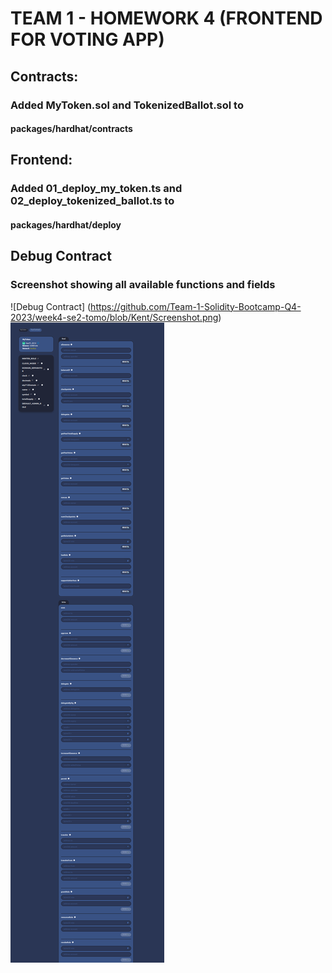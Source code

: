 # TEAM 1 - HOMEWORK 4 (FRONTEND FOR VOTING APP)
## Contracts:
### Added MyToken.sol and TokenizedBallot.sol to
#### packages/hardhat/contracts

## Frontend:
### Added 01_deploy_my_token.ts and 02_deploy_tokenized_ballot.ts to
#### packages/hardhat/deploy

## Debug Contract
### Screenshot showing all available functions and fields
![Debug Contract] (https://github.com/Team-1-Solidity-Bootcamp-Q4-2023/week4-se2-tomo/blob/Kent/Screenshot.png)
<img src="https://github.com/Team-1-Solidity-Bootcamp-Q4-2023/week4-se2-tomo/blob/Kent/Screenshot.png" alt="Alt text" title="Screenshot of Debug Contract Page">
